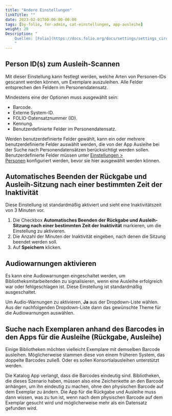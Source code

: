 ```yaml
---
title: "Andere Einstellungen"
linkTitle: ""
date: 2023-02-01T00:00:00-00:00
tags: [by-folio, for-admin, cat-einstellungen, app-ausleihe]
weight: 20
Description: "
    Quellen: [Folio](https://docs.folio.org/docs/settings/settings_circulation/settings_circulation/#settings--circulation--other-settings ) & [GBV](https://info.gbv.de/display/FOLIOGBVEXTERN/Einstellungen+(Ausleihe):+Andere+Einstellungen)
    "
---
```


## Person ID(s) zum Ausleih-Scannen

Mit dieser Einstellung kann festlegt werden, welche Arten von Personen-IDs gescannt werden können, um Exemplare auszuleihen. Alle Felder entsprechen den Feldern im Personendatensatz.

Mindestens eine der Optionen muss ausgewählt sein:

* Barcode.
* Externe System-ID.
* FOLIO-Datensatznummer (ID).
* Kennung.
* Benutzerdefinierte Felder im Personendatensatz.

Werden benutzerdefinierte Felder gewählt, kann ein oder mehrere benutzerdefinierte Felder auswählt werden, die von der App Ausleihe bei der Suche nach Personendatensätzen berücksichtigt werden sollen. Benutzerdefinierte Felder müssen unter [Einstellungen > Personen](https://info.gbv.de/pages/viewpage.action?pageId=841416803) konfiguriert werden, bevor sie hier ausgewählt werden können.

## Automatisches Beenden der Rückgabe und Ausleih-Sitzung nach einer bestimmten Zeit der Inaktivität

Diese Einstellung ist standardmäßig aktiviert und sieht eine Inaktivitätszeit von 3 Minuten vor.

1.  Die Checkbox **Automatisches Beenden der Rückgabe und Ausleih-Sitzung nach einer bestimmten Zeit der Inaktivität** markieren, um die Einstellung zu aktivieren.
2.  Die Anzahl der Minuten der Inaktivität eingeben, nach denen die Sitzung beendet werden soll.
3.  Auf **Speichern** klicken.

## Audiowarnungen aktivieren

Es kann eine Audiowarnungen eingeschaltet werden, um Bibliotheksmitarbeitenden zu signalisieren, wenn eine Ausleihe erfolgreich war oder fehlgeschlagen ist. Diese Einstellung ist standardmäßig ausgeschaltet.

Um Audio-Warnungen zu aktivieren, **Ja** aus der Dropdown-Liste wählen. Aus der nachfolgenden Dropdown-Liste dann das gewünschte Theme für die Audiowarnungen auswählen.

## Suche nach Exemplaren anhand des Barcodes in den Apps für die Ausleihe (Rückgabe, Ausleihe)

Einige Bibliotheken möchten vielleicht Exemplare mit demselben Barcode ausleihen. Möglicherweise stammen diese von einem früheren System, das doppelte Barcodes zuließ. Oder es sollen Konsortialausleihen unterstützt werden.

Die Katalog App verlangt, dass die Barcodes eindeutig sind. Bibliotheken, die dieses Szenario haben, müssen also eine Zeichenkette an den Barcode anhängen, um ihn eindeutig zu machen, ohne den physischen Barcode auf dem Exemplar zu ändern. Die App für die Rückgabe und Ausleihe muss dann wissen, was zu tun ist, wenn nach dem physischen Barcode auf dem Exemplar gesucht wird und möglicherweise mehr als ein Datensatz gefunden wird.
